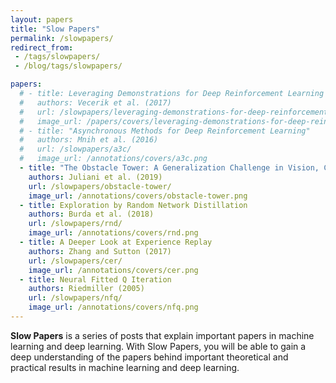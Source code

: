 ```yaml
---
layout: papers
title: "Slow Papers"
permalink: /slowpapers/
redirect_from:
 - /tags/slowpapers/
 - /blog/tags/slowpapers/

papers:
  # - title: Leveraging Demonstrations for Deep Reinforcement Learning on Robotics Problems with Sparse Rewards
  #   authors: Vecerik et al. (2017)
  #   url: /slowpapers/leveraging-demonstrations-for-deep-reinforcement-learning-on-robotics-problems-with-sparse-rewards/
  #   image_url: /papers/covers/leveraging-demonstrations-for-deep-reinforcement-learning-on-robotics-problems-with-sparse-rewards.png
  # - title: "Asynchronous Methods for Deep Reinforcement Learning"
  #   authors: Mnih et al. (2016)
  #   url: /slowpapers/a3c/
  #   image_url: /annotations/covers/a3c.png
  - title: "The Obstacle Tower: A Generalization Challenge in Vision, Control, and Planning"
    authors: Juliani et al. (2019)
    url: /slowpapers/obstacle-tower/
    image_url: /annotations/covers/obstacle-tower.png
  - title: Exploration by Random Network Distillation
    authors: Burda et al. (2018)
    url: /slowpapers/rnd/
    image_url: /annotations/covers/rnd.png
  - title: A Deeper Look at Experience Replay
    authors: Zhang and Sutton (2017)
    url: /slowpapers/cer/
    image_url: /annotations/covers/cer.png
  - title: Neural Fitted Q Iteration
    authors: Riedmiller (2005)
    url: /slowpapers/nfq/
    image_url: /annotations/covers/nfq.png
---
```


**Slow Papers** is a series of posts that explain important papers in machine learning and deep learning. With Slow Papers, you will be able to gain a deep understanding of the papers behind important theoretical and practical results in machine learning and deep learning.
